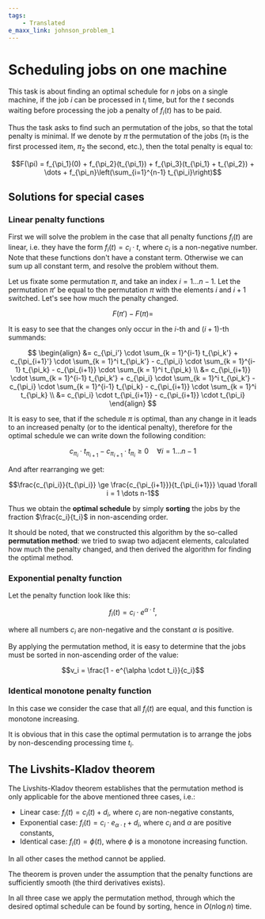 ```yaml
---
tags:
    - Translated
e_maxx_link: johnson_problem_1
---
```


# Scheduling jobs on one machine

This task is about finding an optimal schedule for $n$ jobs on a single machine, if the job $i$ can be processed in $t_i$ time, but for the $t$ seconds waiting before processing the job a penalty of $f_i(t)$ has to be paid.

Thus the task asks to find such an permutation of the jobs, so that the total penalty is minimal. If we denote by $\pi$ the permutation of the jobs ($\pi_1$ is the first processed item, $\pi_2$ the second, etc.), then the total penalty is equal to:

$$F(\pi) = f_{\pi_1}(0) + f_{\pi_2}(t_{\pi_1}) + f_{\pi_3}(t_{\pi_1} + t_{\pi_2}) + \dots + f_{\pi_n}\left(\sum_{i=1}^{n-1} t_{\pi_i}\right)$$

## Solutions for special cases

### Linear penalty functions

First we will solve the problem in the case that all penalty functions $f_i(t)$ are linear, i.e. they have the form $f_i(t) = c_i \cdot t$, where $c_i$ is a non-negative number. Note that these functions don't have a constant term. Otherwise we can sum up all constant term, and resolve the problem without them.

Let us fixate some permutation $\pi$, and take an index $i = 1 \dots n-1$. Let the permutation $\pi'$ be equal to the permutation $\pi$ with the elements $i$ and $i+1$ switched. Let's see how much the penalty changed.

$$F(\pi') - F(\pi) =$$

It is easy to see that the changes only occur in the $i$-th and $(i+1)$-th summands:

$$
\begin{align}
&= c_{\pi_i'} \cdot \sum_{k = 1}^{i-1} t_{\pi_k'} + c_{\pi_{i+1}'} \cdot \sum_{k = 1}^i t_{\pi_k'} - c_{\pi_i} \cdot \sum_{k = 1}^{i-1} t_{\pi_k} - c_{\pi_{i+1}} \cdot \sum_{k = 1}^i t_{\pi_k} \\
&= c_{\pi_{i+1}} \cdot \sum_{k = 1}^{i-1} t_{\pi_k'} + c_{\pi_i} \cdot \sum_{k = 1}^i t_{\pi_k'} - c_{\pi_i} \cdot \sum_{k = 1}^{i-1} t_{\pi_k} - c_{\pi_{i+1}} \cdot \sum_{k = 1}^i t_{\pi_k} \\
&= c_{\pi_i} \cdot t_{\pi_{i+1}} - c_{\pi_{i+1}} \cdot t_{\pi_i}
\end{align}
$$

It is easy to see, that if the schedule $\pi$ is optimal, than any change in it leads to an increased penalty (or to the identical penalty), therefore for the optimal schedule we can write down the following condition:

$$c_{\pi_{i}} \cdot t_{\pi_{i+1}} - c_{\pi_{i+1}} \cdot t_{\pi_i} \ge 0 \quad \forall i = 1 \dots n-1$$

And after rearranging we get:

$$\frac{c_{\pi_i}}{t_{\pi_i}} \ge \frac{c_{\pi_{i+1}}}{t_{\pi_{i+1}}} \quad \forall i = 1 \dots n-1$$

Thus we obtain the **optimal schedule** by simply **sorting** the jobs by the fraction $\frac{c_i}{t_i}$ in non-ascending order.

It should be noted, that we constructed this algorithm by the so-called **permutation method**: we tried to swap two adjacent elements, calculated how much the penalty changed, and then derived the algorithm for finding the optimal method.

### Exponential penalty function

Let the penalty function look like this:

$$f_i(t) = c_i \cdot e^{\alpha \cdot t},$$

where all numbers $c_i$ are non-negative and the constant $\alpha$ is positive.

By applying the permutation method, it is easy to determine that the jobs must be sorted in non-ascending order of the value:

$$v_i = \frac{1 - e^{\alpha \cdot t_i}}{c_i}$$

### Identical monotone penalty function

In this case we consider the case that all $f_i(t)$ are equal, and this function is monotone increasing.

It is obvious that in this case the optimal permutation is to arrange the jobs by non-descending processing time $t_i$.

## The Livshits-Kladov theorem

The Livshits-Kladov theorem establishes that the permutation method is only applicable for the above mentioned three cases, i.e.:

-   Linear case: $f_i(t) = c_i(t) + d_i$, where $c_i$ are non-negative constants,
-   Exponential case: $f_i(t) = c_i \cdot e_{\alpha \cdot t} + d_i$, where $c_i$ and $\alpha$ are positive constants,
-   Identical case: $f_i(t) = \phi(t)$, where $\phi$ is a monotone increasing function.

In all other cases the method cannot be applied.

The theorem is proven under the assumption that the penalty functions are sufficiently smooth (the third derivatives exists).

In all three case we apply the permutation method, through which the desired optimal schedule can be found by sorting, hence in $O(n \log n)$ time.
